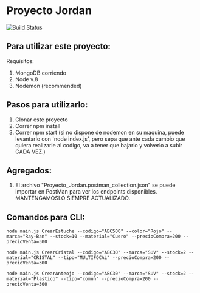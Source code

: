 # Proyecto Jordan 
[![Build Status](https://travis-ci.org/Miloro/ProyectoJordan.svg?branch=master)](https://travis-ci.org/Miloro/ProyectoJordan)

## Para utilizar este proyecto:
Requisitos:
1) MongoDB corriendo
2) Node v.8
3) Nodemon (recommended)

## Pasos para utilizarlo:
1) Clonar este proyecto
2) Correr npm install
3) Correr npm start (si no dispone de nodemon en su maquina, puede levantarlo con 'node index.js', pero sepa que ante cada cambio que quiera realizarle al codigo, va a tener que bajarlo y volverlo a subir CADA VEZ.)

## Agregados:
1) El archivo "Proyecto_Jordan.postman_collection.json" se puede importar en PostMan para ver los endpoints disponibles. 
MANTENGAMOSLO SIEMPRE ACTUALIZADO.

## Comandos para CLI:

```
node main.js CrearEstuche --codigo="ABC500" --color="Rojo" --marca="Ray-Ban" --stock=10 --material="Cuero" --precioCompra=200 --precioVenta=300
```

```
node main.js CrearCristal --codigo="ABC30" --marca="SUV" --stock=2 --material="CRISTAL" --tipo="MULTIFOCAL" --precioCompra=200 --precioVenta=300
```

```
node main.js CrearAnteojo --codigo="ABC30" --marca="SUV" --stock=2 --material="Plastico" --tipo="comun" --precioCompra=200 --precioVenta=300
```